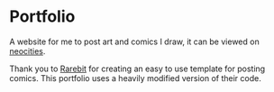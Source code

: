 # Portfolio
A website for me to post art and comics I draw, it can be viewed on [neocities](https://h0neymice.neocities.org).

Thank you to [Rarebit]() for creating an easy to use template for posting comics. This portfolio uses a heavily modified version of their code.

